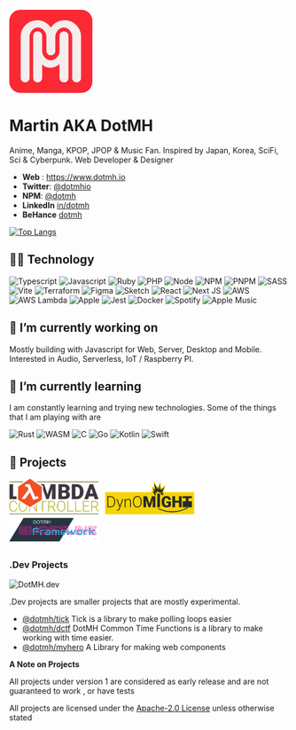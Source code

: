 [![DotMH](https://github.com/dotmh/dotmh/raw/master/logo.png)](https://www.dotmh.io)

Martin AKA DotMH
================

Anime, Manga, KPOP, JPOP & Music Fan. Inspired by Japan, Korea, SciFi, Sci & Cyberpunk. Web Developer & Designer

- __Web__ : <https://www.dotmh.io>
- __Twitter__: [@dotmhio](https://www.twitter.com/dotmhio)
- __NPM__: [@dotmh](https://www.npmjs.com/dotmh)
- __LinkedIn__ [in/dotmh](https://www.linkedin.com/in/dotmh/)
- __BeHance__ [dotmh](https://www.behance.net/dotmh)

[![Top Langs](https://github-readme-stats.vercel.app/api/top-langs/?username=dotmh&theme=tokyonight)](https://github.com/anuraghazra/github-readme-stats)

👨‍💻 Technology
-------------
![Typescript](https://img.shields.io/badge/TypeScript-3178C6.svg?style=for-the-badge&logo=TypeScript&logoColor=white)
![Javascript](https://img.shields.io/badge/JavaScript-F7DF1E.svg?style=for-the-badge&logo=JavaScript&logoColor=black)
![Ruby](https://img.shields.io/badge/Ruby-CC342D.svg?style=for-the-badge&logo=Ruby&logoColor=white)
![PHP](https://img.shields.io/badge/PHP-777BB4.svg?style=for-the-badge&logo=PHP&logoColor=white)
![Node](https://img.shields.io/badge/Node.js-339933.svg?style=for-the-badge&logo=nodedotjs&logoColor=white)
![NPM](https://img.shields.io/badge/npm-CB3837.svg?style=for-the-badge&logo=npm&logoColor=white)
![PNPM](https://img.shields.io/badge/pnpm-%234a4a4a.svg?style=for-the-badge&logo=pnpm&logoColor=f69220)
![SASS](https://img.shields.io/badge/Sass-CC6699.svg?style=for-the-badge&logo=Sass&logoColor=white)
![Vite](https://img.shields.io/badge/Vite-646CFF.svg?style=for-the-badge&logo=Vite&logoColor=white)
![Terraform](https://img.shields.io/badge/Terraform-7B42BC.svg?style=for-the-badge&logo=Terraform&logoColor=white)
![Figma](https://img.shields.io/badge/Figma-F24E1E.svg?style=for-the-badge&logo=Figma&logoColor=white)
![Sketch](https://img.shields.io/badge/Sketch-F7B500.svg?style=for-the-badge&logo=Sketch&logoColor=black)
![React](https://img.shields.io/badge/React-61DAFB.svg?style=for-the-badge&logo=React&logoColor=black)
![Next JS](https://img.shields.io/badge/Next-black?style=for-the-badge&logo=next.js&logoColor=white)
![AWS](https://img.shields.io/badge/Amazon%20AWS-232F3E.svg?style=for-the-badge&logo=Amazon-AWS&logoColor=white)
![AWS Lambda](https://img.shields.io/badge/AWS%20Lambda-FF9900.svg?style=for-the-badge&logo=AWS-Lambda&logoColor=white)
![Apple](https://img.shields.io/badge/Apple-000000.svg?style=for-the-badge&logo=Apple&logoColor=white)
![Jest](https://img.shields.io/badge/-jest-%23C21325?style=for-the-badge&logo=jest&logoColor=white)
![Docker](https://img.shields.io/badge/docker-%230db7ed.svg?style=for-the-badge&logo=docker&logoColor=white)
![Spotify](https://img.shields.io/badge/Spotify-1ED760?style=for-the-badge&logo=spotify&logoColor=white)
![Apple Music](https://img.shields.io/badge/Apple%20Music-FA243C.svg?style=for-the-badge&logo=Apple-Music&logoColor=white)

🔭 I’m currently working on
----------------------------

Mostly building with Javascript for Web, Server, Desktop and Mobile. 
Interested in Audio, Serverless, IoT / Raspberry PI. 

🌱 I’m currently learning
--------------------------

I am constantly learning and trying new technologies. Some of the things that I am playing with are

![Rust](https://img.shields.io/badge/Rust-000000.svg?style=for-the-badge&logo=Rust&logoColor=white)
![WASM](https://img.shields.io/badge/WebAssembly-654FF0.svg?style=for-the-badge&logo=WebAssembly&logoColor=white)
![C](https://img.shields.io/badge/c-%2300599C.svg?style=for-the-badge&logo=c&logoColor=white)
![Go](https://img.shields.io/badge/go-%2300ADD8.svg?style=for-the-badge&logo=go&logoColor=white)
![Kotlin](https://img.shields.io/badge/kotlin-%237F52FF.svg?style=for-the-badge&logo=kotlin&logoColor=white)
![Swift](https://img.shields.io/badge/swift-F54A2A?style=for-the-badge&logo=swift&logoColor=white)

💽 Projects
-----------

<a href="https://github.com/dotmh/lambda-controller"><img src="https://raw.githubusercontent.com/dotmh/lambda-controller/master/logo.svg" alt="Lambda Controller" width="32%"></a> &nbsp;
<a href="https://github.com/dotmh/dyn-o-might"><img src="https://github.com/dotmh/dyn-o-might/raw/master/logo.svg?sanitize=true" width="32%" alt="Dyn-O-Might"></a> &nbsp;
<a href="https://github.com/dotmh/ghostline"><img src="https://github.com/dotmh/ghostline/raw/master/Logo.svg" width="32%" alt="Ghostline"></a>

### .Dev Projects
![DotMH.dev](https://content.dotmh.io/dev/dev.svg)

.Dev projects are smaller projects that are mostly experimental. 

- [@dotmh/tick](https://github.com/dotmh/tick) Tick is a library to make polling loops easier 
- [@dotmh/dctf](https://github.com/dotmh/dctf) DotMH Common Time Functions is a library to make working with time easier. 
- [@dotmh/myhero](https://github.com/dotmh/MyHero) A Library for making web components

__A Note on Projects__

All projects under version 1 are considered as early release and are not guaranteed to work , or have tests

All projects are licensed under the [Apache-2.0 License](https://www.apache.org/licenses/LICENSE-2.0) unless otherwise stated


